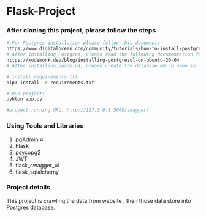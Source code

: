 # Flask-Project
### After cloning this project, please follow the steps
``` bash
# For Postgres installation please follow this document:
https://www.digitalocean.com/community/tutorials/how-to-install-postgresql-on-ubuntu-20-04-quickstart
# After installing Postgres, please read the following documentation for installing pgadmin4:
https://kodemonk.dev/blog/installing-postgresql-on-ubuntu-20-04
# After installing pgadmin4, please create the database which name is  "store", password will be "root", then importing hotel.sql and user.sql

# install requirements.txt
pip3 install -r requirements.txt

# Run project: 
pyhton app.py

#project running URL: http://127.0.0.1:5000/swagger/
```

### Using Tools and Libraries
1. pgAdmin 4
2. Flask
3. psycopg2
4. JWT
5. flask_swagger_ui
6. flask_sqlalchemy

### Project details
This project is crawling the data from website , then those data store into Postgres database.
